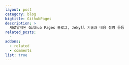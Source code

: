 ```yaml
---
layout: post
category: blog
bigtitle: GithubPages
description: >
  새로알게된 Github Pages 블로그, Jekyll 기술과 내용 설명 등등
related_posts:
  -
addons:
  - related
  - comments
list: true
---
```

